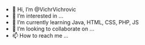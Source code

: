 - 👋 Hi, I’m @VichrVichrovic
- 👀 I’m interested in ...
- 🌱 I’m currently learning Java, HTML, CSS, PHP, JS
- 💞️ I’m looking to collaborate on ...
- 📫 How to reach me ...

<!---
VichrVichrovic/VichrVichrovic is a ✨ special ✨ repository because its `README.md` (this file) appears on your GitHub profile.
You can click the Preview link to take a look at your changes.
--->
